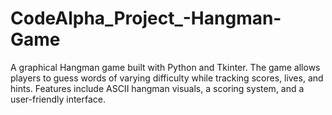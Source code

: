 # CodeAlpha_Project_-Hangman-Game
A graphical Hangman game built with Python and Tkinter. The game allows players to guess words of varying difficulty while tracking scores, lives, and hints. Features include ASCII hangman visuals, a scoring system, and a user-friendly interface.

